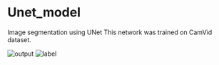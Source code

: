# Unet_model
Image segmentation using UNet
This network was trained on CamVid dataset.

![output](https://user-images.githubusercontent.com/37100753/95426094-98054980-0902-11eb-8af8-d9bb3d1c1c76.png)
![label](https://user-images.githubusercontent.com/37100753/95426018-7a37e480-0902-11eb-9b51-def6bad0ec10.png)
